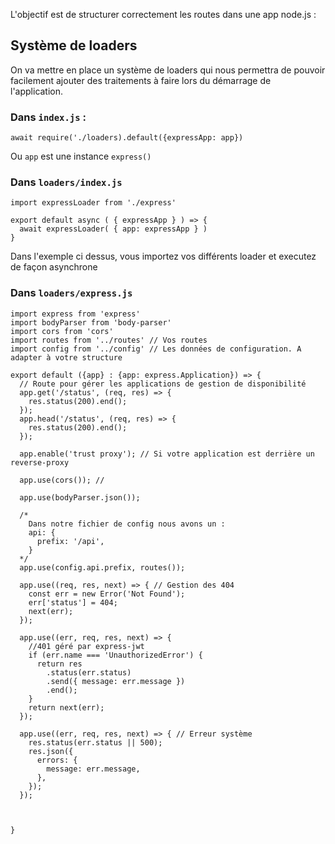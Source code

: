 L'objectif est de structurer correctement les routes dans une app node.js :

## Système de loaders

On va mettre en place un système de loaders qui nous permettra de pouvoir facilement ajouter des traitements à faire lors du démarrage de l'application.

### Dans ```index.js``` : 

```await require('./loaders).default({expressApp: app})```

Ou ```app``` est une instance ```express()```

### Dans ```loaders/index.js```

```
import expressLoader from './express'

export default async ( { expressApp } ) => {
  await expressLoader( { app: expressApp } )
}
```

Dans l'exemple ci dessus, vous importez vos différents loader et executez de façon asynchrone

### Dans ```loaders/express.js```

```
import express from 'express'
import bodyParser from 'body-parser'
import cors from 'cors'
import routes from '../routes' // Vos routes
import config from '../config' // Les données de configuration. A adapter à votre structure

export default ({app} : {app: express.Application}) => {
  // Route pour gérer les applications de gestion de disponibilité
  app.get('/status', (req, res) => {
    res.status(200).end();
  });
  app.head('/status', (req, res) => {
    res.status(200).end();
  });
  
  app.enable('trust proxy'); // Si votre application est derrière un reverse-proxy
  
  app.use(cors()); // 
  
  app.use(bodyParser.json());
  
  /*
    Dans notre fichier de config nous avons un :
    api: {
      prefix: '/api',
    }
  */
  app.use(config.api.prefix, routes());
  
  app.use((req, res, next) => { // Gestion des 404
    const err = new Error('Not Found');
    err['status'] = 404;
    next(err);
  });
  
  app.use((err, req, res, next) => {
    //401 géré par express-jwt
    if (err.name === 'UnauthorizedError') {
      return res
        .status(err.status)
        .send({ message: err.message })
        .end();
    }
    return next(err);
  });
  
  app.use((err, req, res, next) => { // Erreur système
    res.status(err.status || 500);
    res.json({
      errors: {
        message: err.message,
      },
    });
  });

  
  
}
```
